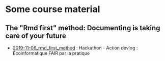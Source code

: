# Some course material

## The "Rmd first" method: Documenting is taking care of your future

- [2019-11-06_rmd_first_method](2019-11-06_rmd_first_method) : Hackathon - Action devlog : Écoinformatique FAIR par la pratique
